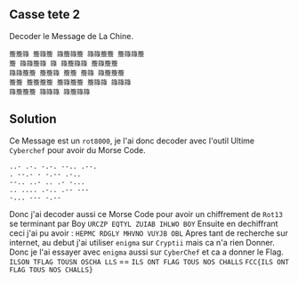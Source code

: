 ## Casse tete 2
Decoder le Message de La Chine.
```
簷簷簶 簷簶簷 簶簷簶簷 簶簶簷簷 簷簶簶簷
簷 簶簶簷簶 簶 簶簷簶簶 簷簶簷簷
簶簶簷簷 簷簷簶 簷簷 簷簶 簶簷簷簷
簷簷 簷簷簷簷 簷簶簷簷 簷簶簶 簶簶簶
簶簷簷簷 簶簶簶 簶簷簶簶
```

## Solution
Ce Message est un `rot8000`, je l'ai donc decoder avec l'outil Ultime `Cyberchef` pour avoir du Morse Code. 
```terminal
..- .-. -.-. --.. .--.
. --.- - -.-- .-..
--.. ..- .. .- -...
.. .... .-.. .-- ---
-... --- -.--
```
Donc j'ai decoder aussi ce Morse Code pour avoir un chiffrement de `Rot13` se terminant par Boy
`URCZP EQTYL ZUIAB IHLWO BOY`
Ensuite en dechiffrant ceci j'ai pu avoir : `HEPMC RDGLY MHVNO VUYJB OBL`
Apres tant de recherche sur internet, au debut j'ai utiliser `enigma` sur `Cryptii` mais ca n'a rien Donner. Donc je l'ai essayer avec `enigma` aussi sur `CyberChef` et ca a donner le Flag.
`ILSON TFLAG TOUSN OSCHA LLS` == `ILS ONT FLAG TOUS NOS CHALLS`
`FCC{ILS ONT FLAG TOUS NOS CHALLS}`